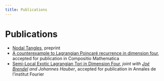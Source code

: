 ```yaml
---
title: Publications
---
```

# Publications

- [Nodal Tangles](https://arxiv.org/abs/2506.23754), preprint
- [A counterexample to Lagrangian Poincaré recurrence in dimension four](https://arxiv.org/abs/2410.24102), accepted for publication in Compositio Mathematica
- [Semi-Local Exotic Lagrangian Tori in Dimension Four](https://arxiv.org/abs/2403.00408), *joint with [Joé Brendel](https://brendel.lu/) and Johannes Hauber*, accepted for publication in Annales de l’institut Fourier



